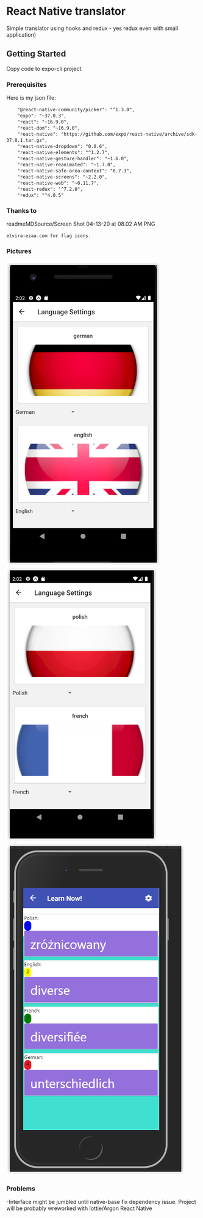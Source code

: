 # React Native translator

Simple translator using hooks and redux - yes redux even with small application)

## Getting Started

Copy code to expo-cli project.

### Prerequisites

Here is my json file:
```
    "@react-native-community/picker": "^1.3.0",
    "expo": "~37.0.3",
    "react": "~16.9.0",
    "react-dom": "~16.9.0",
    "react-native": "https://github.com/expo/react-native/archive/sdk-37.0.1.tar.gz",
    "react-native-dropdown": "0.0.6",
    "react-native-elements": "^1.2.7",
    "react-native-gesture-handler": "~1.6.0",
    "react-native-reanimated": "~1.7.0",
    "react-native-safe-area-context": "0.7.3",
    "react-native-screens": "~2.2.0",
    "react-native-web": "~0.11.7",
    "react-redux": "^7.2.0",
    "redux": "^4.0.5"
```


### Thanks to
readmeMDSource/Screen Shot 04-13-20 at 08.02 AM.PNG
```
elvira-ezaa.com for flag icons.
```

### Pictures
![Alt text](readmeMDSource/alpha.PNG?raw=true "Language Chooser version 0.5")
![Alt text](readmeMDSource/beta.PNG?raw=true "Another language option")
![Alt text](readmeMDSource/testimage.PNG?raw=true "Alpha Version 0.1")



### Problems
-Interface might be jumbled until native-base fix dependency issue. Project will be probably wreworked with lottie/Argon React Native
